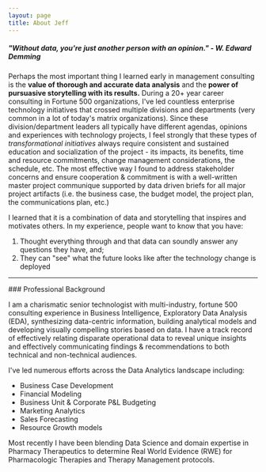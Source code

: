 ```yaml
---
layout: page
title: About Jeff 
---
```


##### "Without data, you're just another person with an opinion."  - W. Edward Demming

Perhaps the most important thing I learned early in management consulting is the **value of thorough and accurate data analysis** and the **power of pursuasive storytelling with its results.**  During a 20+ year career consulting in Fortune 500 organizations, I've led countless enterprise technology initiatives that crossed multiple divisions and departments (very common in a lot of today's matrix organizations). Since these division/department leaders all typically have different agendas, opinions and experiences with technology projects, I feel strongly that these types of *transformational initiatives* always require consistent and sustained education and socialization of the project - its impacts, its benefits, time and resource commitments, change management considerations, the schedule, etc. The most effective way I found to address stakeholder concerns and ensure cooperation & commitment is with a well-written master project communique supported by data driven briefs for all major project artifacts (i.e. the business case, the budget model, the project plan, the communications plan, etc.)

I learned that it is a combination of data and storytelling that inspires and motivates others. In my experience, people want to know that you have:
1. Thought everything through and that data can soundly answer any questions they have, and;
2. They can "see" what the future looks like after the technology change is deployed 

<hr>
### Professional Background

I am a charismatic senior technologist with multi-industry, fortune 500 consulting experience in Business Intelligence, Exploratory Data Analysis (EDA), synthesizing data-centric information, building analytical models and developing visually compelling stories based on data. I have a track record of effectively relating disparate operational data to reveal unique insights and effectively communicating findings & recommendations to both technical and non-technical audiences.

I've led numerous efforts across the Data Analytics landscape including:
- Business Case Development
- Financial Modeling
- Business Unit & Corporate P&L Budgeting
- Marketing Analytics
- Sales Forecasting
- Resource Growth models

Most recently I have been blending Data Science and domain expertise in Pharmacy Therapeutics to determine Real World Evidence (RWE) for Pharmacologic Therapies and Therapy Management protocols.
